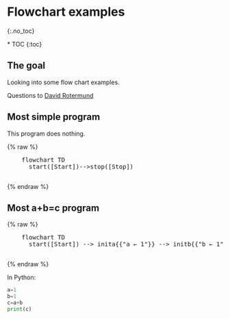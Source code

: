 # Flowchart examples
{:.no_toc}

<nav markdown="1" class="toc-class">
* TOC
{:toc}
</nav>

## The goal

Looking into some flow chart examples.

Questions to [David Rotermund](mailto:davrot@uni-bremen.de)

## Most simple program

This program does nothing. 

{% raw %} 
  <pre class="mermaid">
    flowchart TD
      start([Start])-->stop([Stop])
  </pre>
{% endraw %}

## Most a+b=c program

{% raw %} 
  <pre class="mermaid">
    flowchart TD
      start([Start]) --> inita{{"a ← 1"}} --> initb{{"b ← 1"}} --> add("c ← a+b") --> printc[/"print c"/] -->stop([Stop])
  </pre>
{% endraw %}

In Python:
```python
a=1
b=1
c=a+b
print(c)
```

